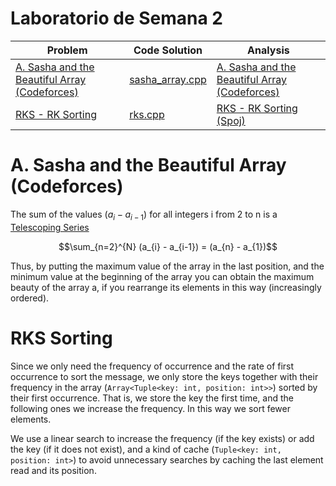 # Laboratorio de Semana 2

| Problem                                                                                           | Code Solution                      | Analysis                                                                                     |
| ------------------------------------------------------------------------------------------------- | ---------------------------------- | -------------------------------------------------------------------------------------------- |
| [A. Sasha and the Beautiful Array (Codeforces)](https://codeforces.com/problemset/problem/1929/A) | [sasha_array.cpp](sasha_array.cpp) | [A. Sasha and the Beautiful Array (Codeforces)](#a-sasha-and-the-beautiful-array-codeforces) |
| [RKS - RK Sorting](https://www.spoj.com/problems/RKS/)                                            | [rks.cpp](rks.cpp)                 | [RKS - RK Sorting (Spoj)](#rks-sorting)                                                      |

# A. Sasha and the Beautiful Array (Codeforces)

The sum of the values $(a_i − a_{i−1})$ for all integers i from 2 to n is a [Telescoping Series](https://en.wikipedia.org/wiki/Telescoping_series)

$$\sum_{n=2}^{N} (a_{i} - a_{i-1}) = (a_{n} - a_{1})$$

Thus, by putting the maximum value of the array in the last position, and the minimum value at the beginning of the array you can obtain the maximum beauty of the array a, if you rearrange its elements in this way (increasingly ordered).

# RKS Sorting

Since we only need the frequency of occurrence and the rate of first occurrence to sort the message, we only store the keys together with their frequency in the array (`Array<Tuple<key: int, position: int>>`) sorted by their first occurrence. That is, we store the key the first time, and the following ones we increase the frequency. In this way we sort fewer elements.

We use a linear search to increase the frequency (if the key exists) or add the key (if it does not exist), and a kind of cache (`Tuple<key: int, position: int>`) to avoid unnecessary searches by caching the last element read and its position.

